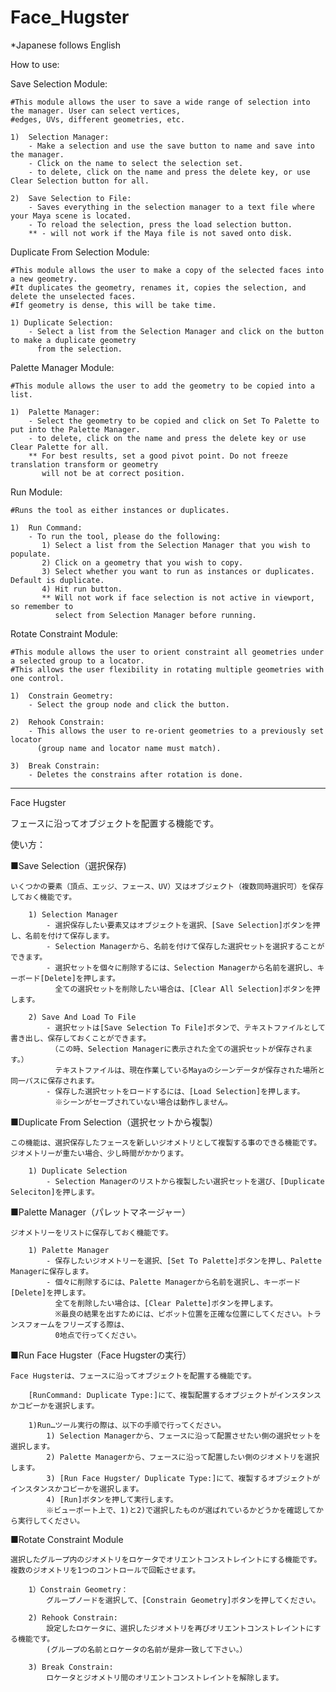 # Face_Hugster
*Japanese follows English

How to use:

Save Selection Module:

    #This module allows the user to save a wide range of selection into the manager. User can select vertices, 
    #edges, UVs, different geometries, etc.
    
    1)  Selection Manager:
        - Make a selection and use the save button to name and save into the manager. 
        - Click on the name to select the selection set.
        - to delete, click on the name and press the delete key, or use Clear Selection button for all.
        
    2)  Save Selection to File:
        - Saves everything in the selection manager to a text file where your Maya scene is located.
        - To reload the selection, press the load selection button.
        ** - will not work if the Maya file is not saved onto disk.
        
Duplicate From Selection Module:

    #This module allows the user to make a copy of the selected faces into a new geometry. 
    #It duplicates the geometry, renames it, copies the selection, and delete the unselected faces. 
    #If geometry is dense, this will be take time.
    
    1) Duplicate Selection:
        - Select a list from the Selection Manager and click on the button to make a duplicate geometry
          from the selection.
          
Palette Manager Module:

    #This module allows the user to add the geometry to be copied into a list.

    1)  Palette Manager:
        - Select the geometry to be copied and click on Set To Palette to put into the Palette Manager.
        - to delete, click on the name and press the delete key or use Clear Palette for all.
        ** For best results, set a good pivot point. Do not freeze translation transform or geometry
           will not be at correct position.

Run Module:

    #Runs the tool as either instances or duplicates.

    1)  Run Command:
        - To run the tool, please do the following:
           1) Select a list from the Selection Manager that you wish to populate.
           2) Click on a geometry that you wish to copy.
           3) Select whether you want to run as instances or duplicates. Default is duplicate.
           4) Hit run button.
           ** Will not work if face selection is not active in viewport, so remember to 
              select from Selection Manager before running.
              
Rotate Constraint Module:

    #This module allows the user to orient constraint all geometries under a selected group to a locator. 
    #This allows the user flexibility in rotating multiple geometries with one control.
          
    1)  Constrain Geometry:
        - Select the group node and click the button.
        
    2)  Rehook Constrain:
        - This allows the user to re-orient geometries to a previously set locator
          (group name and locator name must match).
      
    3)  Break Constrain:
        - Deletes the constrains after rotation is done. 
          
          

--------------------------------------------------------
Face Hugster

フェースに沿ってオブジェクトを配置する機能です。

使い方：

■Save Selection（選択保存)

    いくつかの要素（頂点、エッジ、フェース、UV）又はオブジェクト（複数同時選択可）を保存しておく機能です。

        1) Selection Manager
            - 選択保存したい要素又はオブジェクトを選択、[Save Selection]ボタンを押し、名前を付けて保存します。
            - Selection Managerから、名前を付けて保存した選択セットを選択することができます。
            - 選択セットを個々に削除するには、Selection Managerから名前を選択し、キーボード[Delete]を押します。
              全ての選択セットを削除したい場合は、[Clear All Selection]ボタンを押します。

        2) Save And Load To File
            - 選択セットは[Save Selection To File]ボタンで、テキストファイルとして書き出し、保存しておくことができます。
             （この時、Selection Managerに表示された全ての選択セットが保存されます。）
              テキストファイルは、現在作業しているMayaのシーンデータが保存された場所と同一パスに保存されます。
            - 保存した選択セットをロードするには、[Load Selection]を押します。
              ※シーンがセーブされていない場合は動作しません。


■Duplicate From Selection（選択セットから複製）

    この機能は、選択保存したフェースを新しいジオメトリとして複製する事のできる機能です。
    ジオメトリーが重たい場合、少し時間がかかります。

        1) Duplicate Selection
            - Selection Managerのリストから複製したい選択セットを選び、[Duplicate Seleciton]を押します。

■Palette Manager（パレットマネージャー）

    ジオメトリーをリストに保存しておく機能です。

        1) Palette Manager
            - 保存したいジオメトリーを選択、[Set To Palette]ボタンを押し、Palette Managerに保存します。
            - 個々に削除するには、Palette Managerから名前を選択し、キーボード[Delete]を押します。
              全てを削除したい場合は、[Clear Palette]ボタンを押します。
              ※最良の結果を出すためには、ピボット位置を正確な位置にしてください。トランスフォームをフリーズする際は、
              0地点で行ってください。

■Run Face Hugster（Face Hugsterの実行）

    Face Hugsterは、フェースに沿ってオブジェクトを配置する機能です。
    
        [RunCommand: Duplicate Type:]にて、複製配置するオブジェクトがインスタンスかコピーかを選択します。

        1)Run…ツール実行の際は、以下の手順で行ってください。
            1) Selection Managerから、フェースに沿って配置させたい側の選択セットを選択します。
            2) Palette Managerから、フェースに沿って配置したい側のジオメトリを選択します。
            3) [Run Face Hugster/ Duplicate Type:]にて、複製するオブジェクトがインスタンスかコピーかを選択します。
            4) [Run]ボタンを押して実行します。
            ※ビューポート上で、1)と2)で選択したものが選ばれているかどうかを確認してから実行してください。

■Rotate Constraint Module

    選択したグループ内のジオメトリをロケータでオリエントコンストレイントにする機能です。
    複数のジオメトリを1つのコントロールで回転させます。

        1）Constrain Geometry：
            グループノードを選択して、[Constrain Geometry]ボタンを押してください。

        2) Rehook Constrain:
            設定したロケータに、選択したジオメトリを再びオリエントコンストレイントにする機能です。
            (グループの名前とロケータの名前が是非一致して下さい。）

        3) Break Constrain:
            ロケータとジオメトリ間のオリエントコンストレイントを解除します。
